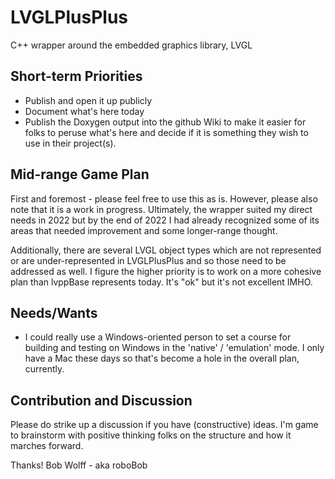 # LVGLPlusPlus
C++ wrapper around the embedded graphics library, LVGL

## Short-term Priorities

- Publish and open it up publicly
- Document what's here today
- Publish the Doxygen output into the github Wiki to make it easier for folks to peruse what's here and decide if it is something they wish to use in their project(s).

## Mid-range Game Plan

First and foremost - please feel free to use this as is. However, please also note that it is a work in progress. Ultimately, the wrapper suited my direct needs in 2022 but by the end of 2022 I had already recognized some of its areas that needed improvement and some longer-range thought.

Additionally, there are several LVGL object types which are not represented or are under-represented in LVGLPlusPlus and so those need to be addressed as well. I figure the higher priority is to work on a more cohesive plan than lvppBase represents today. It's "ok" but it's not excellent IMHO. 

## Needs/Wants

- I could really use a Windows-oriented person to set a course for building and testing on Windows in the 'native' / 'emulation' mode. I only have a Mac these days so that's become a hole in the overall plan, currently.

## Contribution and Discussion

Please do strike up a discussion if you have (constructive) ideas. I'm game to brainstorm with positive thinking folks on the structure and how it marches forward.

Thanks!
Bob Wolff - aka roboBob
